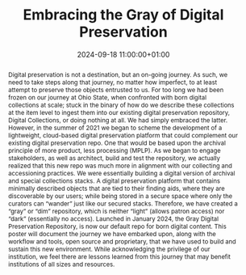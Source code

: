 ---
abstract: "Digital preservation is not a destination, but an on-going journey. As
  such, we need to take steps along that journey, no matter how imperfect, to at least
  attempt to preserve those objects entrusted to us. For too long we had been frozen
  on our journey at Ohio State, when confronted with born digital collections at scale;
  stuck in the binary of how do we describe these collections at the item level to
  ingest them into our existing digital preservation repository, Digital Collections,
  or doing nothing at all. We had simply embraced the latter. \nHowever, in the summer
  of 2021 we began to scheme the development of a lightweight, cloud-based digital
  preservation platform that could complement our existing digital preservation repo.
  One that would be based upon the archival principle of more product, less processing
  (MPLP). As we began to engage stakeholders, as well as architect, build and test
  the repository, we actually realized that this new repo was much more in alignment
  with our collecting and accessioning practices. We were essentially building a digital
  version of archival and special collections stacks. A digital preservation platform
  that contains minimally described objects that are tied to their finding aids, where
  they are discoverable by our users; while being stored in a secure space where only
  the curators can “wander” just like our secured stacks. Therefore, we have created
  a “gray” or “dim” repository, which is neither “light” (allows patron access) nor
  “dark” (essentially no access). Launched in January 2024, the Gray Digital Preservation
  Repository, is now our default repo for born digital content.\nThis poster will
  document the journey we have embarked upon, along with the workflow and tools, open
  source and proprietary, that we have used to build and sustain this new environment.
  While acknowledging the privilege of our institution, we feel there are lessons
  learned from this journey that may benefit institutions of all sizes and resources."
creators:
- Dan Noonan
date: 2024-09-18 11:00:00+01:00
document_url: https://doi.org/10.5281/zenodo.13513821
grand_parent: iPRES
institutions: []
keywords:
- approaches to preservation
- scaling up
landing_page_url: https://zenodo.org/records/13513821
language: eng
layout: publication
license: Creative Commons Attribution Share-Alike 4.0 (CC-BY-SA-4.0)
notes_url: ''
parent: iPRES 2024
publication_type: poster
size: null
slides_url: ''
source_name: iPRES
stream_url: ''
title: Embracing the Gray of Digital Preservation
year: 2024
---